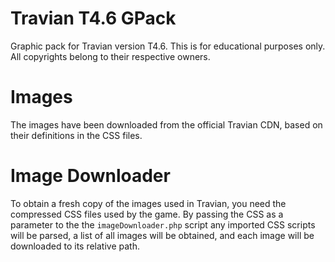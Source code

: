 # Travian T4.6 GPack
Graphic pack for Travian version T4.6.
This is for educational purposes only.
All copyrights belong to their respective owners.

# Images
The images have been downloaded from the official Travian CDN, based on their definitions in the CSS files.

# Image Downloader
To obtain a fresh copy of the images used in Travian, you need the compressed CSS files used by the game. By passing the CSS as a parameter to the the `imageDownloader.php` script any imported CSS scripts will be parsed, a list of all images will be obtained, and each image will be downloaded to its relative path.
